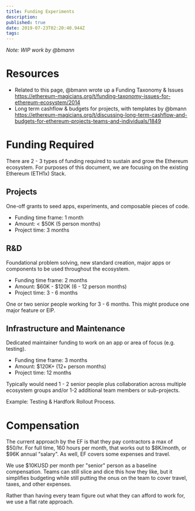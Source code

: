 ```yaml
---
title: Funding Experiments
description: 
published: true
date: 2019-07-23T02:20:40.944Z
tags: 
---
```


_Note: WIP work by @bmann_

# Resources

* Related to this page, @bmann wrote up a Funding Taxonomy & Issues https://ethereum-magicians.org/t/funding-taxonomy-issues-for-ethereum-ecosystem/2014
* Long term cashflow & budgets for projects, with templates by @bmann https://ethereum-magicians.org/t/discussing-long-term-cashflow-and-budgets-for-ethereum-projects-teams-and-individuals/1849

# Funding Required

There are 2 - 3 types of funding required to sustain and grow the Ethereum ecosystem. For purposes of this document, we are focusing on the existing Ethereum (ETH1x) Stack.

## Projects

One-off grants to seed apps, experiments, and composable pieces of code.

* Funding time frame: 1 month
* Amount: < $50K (5 person months)
* Project time: 3 months


## R&D

Foundational problem solving, new standard creation, major apps or components to be used throughout the ecosystem.

* Funding time frame: 2 months
* Amount: $60K - $120K (6 - 12 person months)
* Project time: 3 - 6 months

One or two senior people working for 3 - 6 months. This might produce one major feature or EIP.

## Infrastructure and Maintenance

Dedicated maintainer funding to work on an app or area of focus (e.g. testing).

* Funding time frame: 3 months
* Amount: $120K+ (12+ person months)
* Project time: 12 months

Typically would need 1 - 2 senior people plus collaboration across multiple ecosystem groups and/or 1-2 additional team members or sub-projects.

Example: Testing & Hardfork Rollout Process.

# Compensation

The current approach by the EF is that they pay contractors a max of $50/hr. For full time, 160 hours per month, that works out to $8K/month, or $96K annual "salary". As well, EF covers some expenses and travel.

We use $10KUSD per month per "senior" person as a baseline compensation. Teams can still slice and dice this how they like, but it simplifies budgeting while still putting the onus on the team to cover travel, taxes, and other expenses.

Rather than having every team figure out what they can afford to work for, we use a flat rate approach.